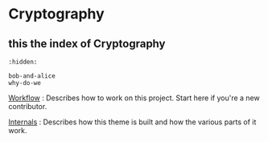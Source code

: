 # Cryptography

## this the index of Cryptography

```{toctree}
:hidden:

bob-and-alice
why-do-we
```

[Workflow](./bob-and-alice)
: Describes how to work on this project. Start here if you're a new contributor.

[Internals](./why-do-we)
: Describes how this theme is built and how the various parts of it work.